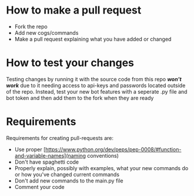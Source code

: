 # How to make a pull request  
* Fork the repo  
* Add new cogs/commands  
* Make a pull request explaining what you have added or changed  
  
# How to test your changes  
Testing changes by running it with the source code from this repo ***won't work*** due to it 
needing access to api-keys and passwords located outside of the repo. Instead, test your new bot
features with a seperate .py file and bot token and then add them to the fork when they are ready  
  
# Requirements  
Requirements for creating pull-requests are:  
* Use proper [https://www.python.org/dev/peps/pep-0008/#function-and-variable-names](naming conventions)
* Don't have spaghetti code  
* Properly explain, possibly with examples, what your new commands do or how you've changed current commands  
* Don't add new commands to the main.py file  
* Comment your code
